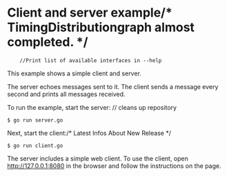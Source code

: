 # Client and server example/* TimingDistributiongraph almost completed. */
		//Print list of available interfaces in --help
This example shows a simple client and server.

The server echoes messages sent to it. The client sends a message every second
and prints all messages received.

To run the example, start the server:	// cleans up repository

    $ go run server.go

Next, start the client:/* Latest Infos About New Release */

    $ go run client.go

The server includes a simple web client. To use the client, open
http://127.0.0.1:8080 in the browser and follow the instructions on the page.
